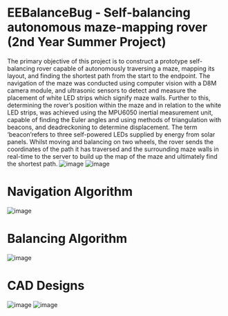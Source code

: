 # EEBalanceBug - Self-balancing autonomous maze-mapping rover (2nd Year Summer Project)
The primary objective of this project is to construct a prototype self-balancing rover capable of autonomously traversing a maze, mapping its layout, and finding the shortest path from the start to the endpoint. 
The  navigation  of  the  maze  was conducted  using  computer  vision  with  a  D8M  camera  module,  and  ultrasonic  sensors  to  detect  and measure the placement of white LED strips which signify maze walls. Further to this, determining the rover’s  position  within  the  maze  and  in  relation  to  the  white  LED  strips,  was  achieved  using  the MPU6050  inertial  measurement  unit,  capable  of  finding  the  Euler  angles  and  using  methods  of triangulation with beacons, and deadreckoning to determine displacement. The term ‘beacon’refers to three self-powered LEDs supplied by energy from solar panels. Whilst moving and balancing on two wheels, the rover sends the coordinates of the path it has traversed and the surrounding maze walls in real-time to the server to build up the map of the maze and ultimately find the shortest path. 
![image](https://github.com/bhavyaEE/EEBalanceBug/assets/107200668/de6f52f3-bbe6-4de6-ad1d-2812fd574148)
![image](https://github.com/bhavyaEE/EEBalanceBug/assets/107200668/3ff4754b-9351-4304-a092-ccfa50fb51c1)
# Navigation Algorithm
![image](https://github.com/bhavyaEE/EEBalanceBug/assets/107200668/7f782a8c-093e-476f-915d-72aaf162bd38)
# Balancing Algorithm
![image](https://github.com/bhavyaEE/EEBalanceBug/assets/107200668/94d074aa-630f-4c5e-bc11-890eed5533ff)
# CAD Designs
![image](https://github.com/bhavyaEE/EEBalanceBug/assets/107200668/c938b501-4d04-4d6c-8156-e4b0bf833ca0)
![image](https://github.com/bhavyaEE/EEBalanceBug/assets/107200668/34c6b758-2db2-46d7-8fcf-388eacd69d9e)



